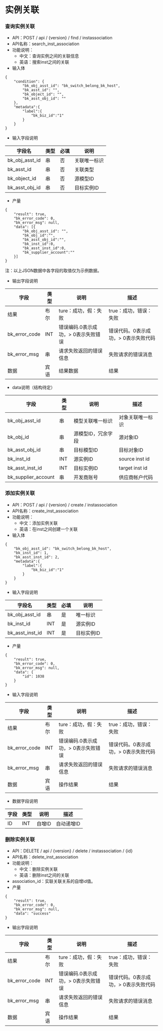 # 实例关联

### 查询实例关联

* API：POST / api / {version} / find / instassociation
* API名称：search_inst_association
* 功能说明：
  * 中文：查询实例之间的关联信息
  * 英语：搜索inst之间的关联
* 输入体

```
{
    "condition": {
        "bk_obj_asst_id": "bk_switch_belong_bk_host",
        "bk_asst_id": "",
        "bk_object_id": "",
        "bk_asst_obj_id": ""
    },
    "metadata":{
        "label":{
            "bk_biz_id":"1"
        }
    }
}
```
* 输入字段说明

|字段名|类型|必填|说明|
| ---  | ---  | --- |---  |
|bk_obj_asst_id|串|否|关联唯一标识|
|bk_asst_id|串|否|关联类型|
|bk_object_id|串|否|源模型ID|
|bk_asst_obj_id|串|否|目标实例ID|

* 产量
```
{
    "result": true,
    "bk_error_code": 0,
    "bk_error_msg": null,
    "data": [{
        "bk_obj_asst_id": "",
        "bk_obj_id":"",
        "bk_asst_obj_id":"",
        "bk_inst_id":0,
        "bk_asst_inst_id":0,
        "bk_supplier_account":""
    }]
}
```
注：以上JSON数据中各字段的取值仅为示例数据。

* 输出字段说明

|字段|类型|说明|描述|
| ---  | ---  | --- |---  |
|结果|布尔|ture：成功，假：失败|true：成功，错误：失败|
|bk_error_code|INT|错误编码.0表示成功，> 0表示失败错误|错误代码。0表示成功，> 0表示失败代码|
|bk_error_msg|串|请求失败返回的错误信息|失败请求的错误消息|
|数据|宾语|结果数据|结果|

* data说明（结构待定）

|字段|类型|说明|描述|
| ---  | ---  | --- |---  |
|bk_obj_asst_id|串|模型关联唯一标识|对象关联唯一标识|
|bk_obj_id|串|源模型ID，冗余字段|源对象ID|
|bk_asst_obj_id|串|目标模型ID|目标对象ID|
|bk_inst_id|INT|源实例ID|source inst id|
|bk_asst_inst_id|INT|目标实例ID|target inst id|
|bk_supplier_account|串|开发商账号|供应商帐户代码|

### 添加实例关联

* API：POST / api / {version} / create / instassociation
* API名称：create_inst_association
* 功能说明：
  * 中文：添加实例关联
  * 英语：在inst之间创建一个关联
* 输入体
```
{
    "bk_obj_asst_id": "bk_switch_belong_bk_host",
    "bk_inst_id": 1,
    "bk_asst_inst_id": 2,
    "metadata":{
        "label":{
            "bk_biz_id":"1"
        }
    }
}
```
* 输入字段说明

|字段名|类型|必填|说明|
| ---  | ---  | --- |---  |
|bk_obj_asst_id|串|是|唯一标识|
|bk_inst_id|INT|是|源实例ID|
|bk_asst_inst_id|INT|是|目标实例ID|


* 产量

```
{
    "result": true,
    "bk_error_code": 0,
    "bk_error_msg": null,
    "data": {
        "id": 1038
    }
}
```
* 输入字段说明

|字段|类型|说明|描述|
| ---  | ---  | --- |---  |
|结果|布尔|ture：成功，假：失败|true：成功，错误：失败|
|bk_error_code|INT|错误编码.0表示成功，> 0表示失败错误|错误代码。0表示成功，> 0表示失败代码|
|bk_error_msg|串|请求失败返回的错误信息|失败请求的错误消息|
|数据|宾语|操作结果|结果|

* 数据字段说明

|字段|类型|说明|描述|
| ---  | ---  | --- |---  |
|ID|INT|自增ID|自动递增ID|

### 删除实例关联

* API：DELETE / api / {version} / delete / instassociation / {id}
* API名称：delete_inst_association
* 功能说明：
  * 中文：删除实例关联
  * 英语：删除inst之间的关联
* association_id：实联关联关系的自增id值。
* 产量
```
{
    "result": true,
    "bk_error_code": 0,
    "bk_error_msg": null,
    "data": "success"
}
```
* 输出字段说明

|字段|类型|说明|描述|
| ---  | ---  | --- |---  |
|结果|布尔|ture：成功，假：失败|true：成功，错误：失败|
|bk_error_code|INT|错误编码.0表示成功，> 0表示失败错误|错误代码。0表示成功，> 0表示失败代码|
|bk_error_msg|串|请求失败返回的错误信息|失败请求的错误消息|
|数据|宾语|操作结果|结果|
